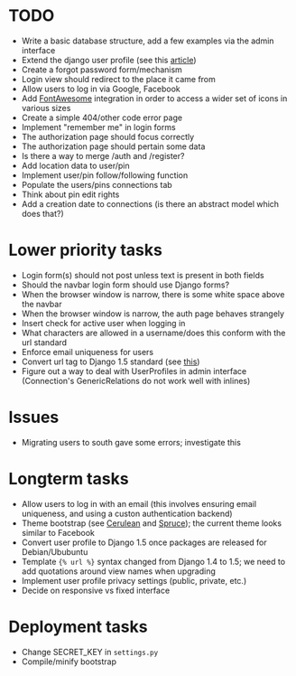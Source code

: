 TODO
====

* Write a basic database structure, add a few examples via the admin interface
* Extend the django user profile (see this [article](http://gistflow.com/posts/725-how-to-extend-the-behaviour-of-the-user-class-in-django-1-5))
* Create a forgot password form/mechanism
* Login view should redirect to the place it came from
* Allow users to log in via Google, Facebook
* Add [FontAwesome](http://fortawesome.github.io/Font-Awesome/) integration in order to access a wider set of icons in various sizes
* Create a simple 404/other code error page
* Implement "remember me" in login forms
* The authorization page should focus correctly
* The authorization page should pertain some data
* Is there a way to merge /auth and /register?
* Add location data to user/pin
* Implement user/pin follow/following function
* Populate the users/pins connections tab
* Think about pin edit rights
* Add a creation date to connections (is there an abstract model which does that?)

Lower priority tasks
====================

* Login form(s) should not post unless text is present in both fields
* Should the navbar login form should use Django forms?
* When the browser window is narrow, there is some white space above the navbar
* When the browser window is narrow, the auth page behaves strangely
* Insert check for active user when logging in
* What characters are allowed in a username/does this conform with the url standard
* Enforce email uniqueness for users
* Convert url tag to Django 1.5 standard (see [this](http://nomulous.com/blog/easily-adopt-djangos-new-url-template-syntax/))
* Figure out a way to deal with UserProfiles in admin interface (Connection's GenericRelations do not work well with inlines)

Issues
======

* Migrating users to south gave some errors; investigate this

Longterm tasks
==============

* Allow users to log in with an email (this involves ensuring email uniqueness, and using a custon authentication backend)
* Theme bootstrap (see [Cerulean](http://bootswatch.com/cerulean/) and [Spruce](http://bootswatch.com/spruce/)); the current theme looks similar to Facebook
* Convert user profile to Django 1.5 once packages are released for Debian/Ububuntu
* Template ```{% url %}``` syntax changed from Django 1.4 to 1.5; we need to add quotations around view names when upgrading
* Implement user profile privacy settings (public, private, etc.)
* Decide on responsive vs fixed interface

Deployment tasks
================

* Change SECRET_KEY in ```settings.py```
* Compile/minify bootstrap

